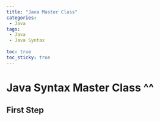 ```yaml
---
title: "Java Master Class"
categories:
 - Java
tags:
 - Java
 - Java Syntax
 
toc: true
toc_sticky: true
---
```


# Java Syntax Master Class ^^

## First Step


